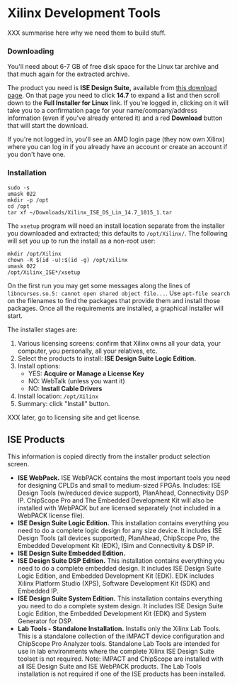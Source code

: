 Xilinx Development Tools
========================

XXX summarise here why we need them to build stuff.

### Downloading

You'll need about 6-7 GB of free disk space for the Linux tar archive and that
much again for the extracted archive.

The product you need is __ISE Design Suite,__ available from [this download
page][ise-dl]. On that page you need to click __14.7__ to expand a list and
then scroll down to the __Full Installer for Linux__ link. If you're logged in,
clicking on it will take you to a confirmation page for your
name/company/address information (even if you've already entered it) and a red
__Download__ button that will start the download.

If you're not logged in, you'll see an AMD login page (they now own Xilinx)
where you can log in if you already have an account or create an account if
you don't have one.

### Installation

    sudo -s
    umask 022
    mkdir -p /opt
    cd /opt
    tar xf ~/Downloads/Xilinx_ISE_DS_Lin_14.7_1015_1.tar

The `xsetup` program will need an install location separate from the installer
you downloaded and extracted; this defaults to `/opt/Xilinx/`. The following
will set you up to run the install as a non-root user:

    mkdir /opt/Xilinx
    chown -R $(id -u):$(id -g) /opt/xilinx
    umask 022
    /opt/Xilinx_ISE*/xsetup

On the first run you may get some messages along the lines of
`libncurses.so.5: cannot open shared object file...`. Use `apt-file search`
on the filenames to find the packages that provide them and install those
packages. Once all the requirements are installed, a graphical installer
will start.

The installer stages are:
1. Various licensing screens: confirm that Xilinx owns all your data, your
   computer, you personally, all your relatives, etc.
2. Select the products to install: __ISE Design Suite Logic Edition.__
3. Install options:
   - YES: __Acquire or Manage a License Key__
   - NO:  WebTalk (unless you want it)
   - NO:  __Install Cable Drivers__
4. Install location: `/opt/Xilinx`
5. Summary: click "Install" button.

XXX later, go to licensing site and get license.


ISE Products
------------

This information is copied directly from the installer product selection
screen.

- __ISE WebPack.__ ISE WebPACK contains the most important tools you need for
  designing CPLDs and small to medium-sized FPGAs. Includes: ISE Design Tools
  (w/reduced device support), PlanAhead, Connectivity DSP IP. ChipScope Pro and
  The Embedded Development Kit will also be installed with WebPACK but are
  licensed separately (not included in a WebPACK license file).
- __ISE Design Suite Logic Edition.__ This installation contains everything you
  need to do a complete logic design for any size device. It includes ISE
  Design Tools (all devices supported), PlanAhead, ChipScope Pro, the Embedded
  Development Kit (EDK), ISim and Connectivity & DSP IP.
- __ISE Design Suite Embedded Edition.__
- __ISE Design Suite DSP Edition.__ This installation contains everything you
  need to do a complete embedded design. It includes ISE Design Suite Logic
  Edition, and Embedded Development Kit (EDK). EDK includes Xilinx Platform
  Studio (XPS), Software Development Kit (SDK) and Embedded IP.
- __ISE Design Suite System Edition.__ This installation contains everything
  you need to do a complete system design. It includes ISE Design Suite Logic
  Edition, the Embedded Development Kit (EDK) and System Generator for DSP.
- __Lab Tools - Standalone Installation.__ Installs only the Xilinx Lab Tools.
  This is a standalone collection of the iMPACT device configuration and
  ChipScope Pro Analyzer tools. Standalone Lab Tools are intended for use in
  lab environments where the complete Xilinx ISE Design Suite toolset is not
  required. Note: iMPACT and ChipScope are installed with all ISE Design Suite
  and ISE WebPACK products. The Lab Tools installation is not required if one
  of the ISE products has been installed.



<!-------------------------------------------------------------------->
[ise-dl]: https://www.xilinx.com/support/download/index.html/content/xilinx/en/downloadNav/vivado-design-tools/archive-ise.html
